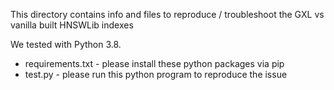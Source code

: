 
This directory contains info and files to reproduce / troubleshoot the GXL vs vanilla built HNSWLib indexes

We tested with Python 3.8.

* requirements.txt - please install these python packages via pip
* test.py - please run this python program to reproduce the issue


